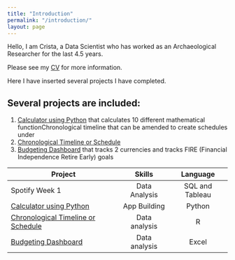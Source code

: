 ```yaml
---
title: "Introduction"
permalink: "/introduction/"
layout: page
---
```


Hello, I am Crista, a Data Scientist who has worked as an Archaeological Researcher for the last 4.5 years. 

Please see my [CV](https://cwathen.github.io/Portfolio/CV/) for more information. 

Here I have inserted several projects I have completed. 

## Several projects are included: 
1. [Calculator using Python](https://cwathen.github.io/Portfolio/Python_Calculator/) that calculates 10 different mathematical functionChronological timeline that can be amended to create schedules under 
2. [Chronological Timeline or Schedule]( https://cwathen.github.io/Portfolio/Chronological_timeline/)
3. [Budgeting Dashboard](https://cwathen.github.io/Portfolio/Budget_Dashboard/) that tracks 2 currencies and tracks FIRE (Financial Independence Retire Early) goals
 

|Project|Skills|Language|
|-------|:----:|:-------:|
|Spotify Week 1|Data Analysis |SQL and Tableau|
| [Calculator using Python](https://cwathen.github.io/Portfolio/Python_Calculator/)|App Building|Python|
| [Chronological Timeline or Schedule](https://cwathen.github.io/Portfolio/Chronological_timeline/)| Data analysis | R |
| [Budgeting Dashboard](https://cwathen.github.io/Portfolio/Budget_Dashboard/)| Data analysis | Excel |

